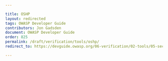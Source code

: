 ```yaml
---

title: OSHP
layout: redirected
tags: OWASP Developer Guide
contributors: Jon Gadsden
document: OWASP Developer Guide
order: 825
permalink: /draft/verification/tools/oshp/
redirect_to: https://devguide.owasp.org/06-verification/02-tools/05-secure-headers/

---
```

